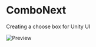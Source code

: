 # ComboNext
Creating a choose box for Unity UI


![Preview](https://user-images.githubusercontent.com/10449453/116145211-b2a7e000-a6e5-11eb-9bcc-3c1498416c64.png)
